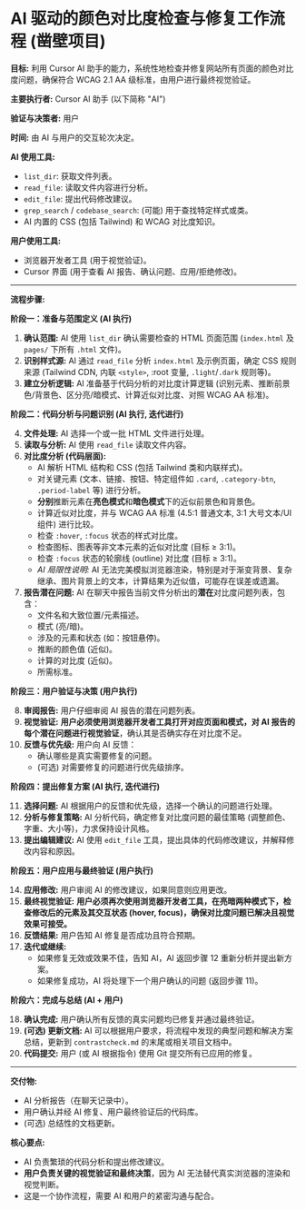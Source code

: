 # AI 驱动的颜色对比度检查与修复工作流程 (凿壁项目)

**目标:** 利用 Cursor AI 助手的能力，系统性地检查并修复网站所有页面的颜色对比度问题，确保符合 WCAG 2.1 AA 级标准，由用户进行最终视觉验证。

**主要执行者:** Cursor AI 助手 (以下简称 "AI")

**验证与决策者:** 用户

**时间:** 由 AI 与用户的交互轮次决定。

**AI 使用工具:**

*   `list_dir`: 获取文件列表。
*   `read_file`: 读取文件内容进行分析。
*   `edit_file`: 提出代码修改建议。
*   `grep_search` / `codebase_search`: (可能) 用于查找特定样式或类。
*   AI 内置的 CSS (包括 Tailwind) 和 WCAG 对比度知识。

**用户使用工具:**

*   浏览器开发者工具 (用于视觉验证)。
*   Cursor 界面 (用于查看 AI 报告、确认问题、应用/拒绝修改)。

---

**流程步骤:**

**阶段一：准备与范围定义 (AI 执行)**

1.  **确认范围:** AI 使用 `list_dir` 确认需要检查的 HTML 页面范围 (`index.html` 及 `pages/` 下所有 `.html` 文件)。
2.  **识别样式源:** AI 通过 `read_file` 分析 `index.html` 及示例页面，确定 CSS 规则来源 (Tailwind CDN, 内联 `<style>`, :root 变量, `.light`/`.dark` 规则等)。
3.  **建立分析逻辑:** AI 准备基于代码分析的对比度计算逻辑 (识别元素、推断前景色/背景色、区分亮/暗模式、计算近似对比度、对照 WCAG AA 标准)。

**阶段二：代码分析与问题识别 (AI 执行, 迭代进行)**

4.  **文件处理:** AI 选择一个或一批 HTML 文件进行处理。
5.  **读取与分析:** AI 使用 `read_file` 读取文件内容。
6.  **对比度分析 (代码层面):**
    *   AI 解析 HTML 结构和 CSS (包括 Tailwind 类和内联样式)。
    *   对关键元素 (文本、链接、按钮、特定组件如 `.card`, `.category-btn`, `.period-label` 等) 进行分析。
    *   **分别**推断元素在**亮色模式**和**暗色模式**下的近似前景色和背景色。
    *   计算近似对比度，并与 WCAG AA 标准 (4.5:1 普通文本, 3:1 大号文本/UI组件) 进行比较。
    *   检查 `:hover`, `:focus` 状态的样式对比度。
    *   检查图标、图表等非文本元素的近似对比度 (目标 ≥ 3:1)。
    *   检查 `:focus` 状态的轮廓线 (outline) 对比度 (目标 ≥ 3:1)。
    *   *AI 局限性说明:* AI 无法完美模拟浏览器渲染，特别是对于渐变背景、复杂继承、图片背景上的文本，计算结果为近似值，可能存在误差或遗漏。
7.  **报告潜在问题:** AI 在聊天中报告当前文件分析出的**潜在**对比度问题列表，包含：
    *   文件名和大致位置/元素描述。
    *   模式 (亮/暗)。
    *   涉及的元素和状态 (如：按钮悬停)。
    *   推断的颜色值 (近似)。
    *   计算的对比度 (近似)。
    *   所需标准。

**阶段三：用户验证与决策 (用户执行)**

8.  **审阅报告:** 用户仔细审阅 AI 报告的潜在问题列表。
9.  **视觉验证:** **用户必须使用浏览器开发者工具打开对应页面和模式，对 AI 报告的每个潜在问题进行视觉验证**，确认其是否确实存在对比度不足。
10. **反馈与优先级:** 用户向 AI 反馈：
    *   确认哪些是真实需要修复的问题。
    *   (可选) 对需要修复的问题进行优先级排序。

**阶段四：提出修复方案 (AI 执行, 迭代进行)**

11. **选择问题:** AI 根据用户的反馈和优先级，选择一个确认的问题进行处理。
12. **分析与修复策略:** AI 分析代码，确定修复对比度问题的最佳策略 (调整颜色、字重、大小等)，力求保持设计风格。
13. **提出编辑建议:** AI 使用 `edit_file` 工具，提出具体的代码修改建议，并解释修改内容和原因。

**阶段五：用户应用与最终验证 (用户执行)**

14. **应用修改:** 用户审阅 AI 的修改建议，如果同意则应用更改。
15. **最终视觉验证:** **用户必须再次使用浏览器开发者工具，在亮暗两种模式下，检查修改后的元素及其交互状态 (hover, focus)，确保对比度问题已解决且视觉效果可接受。**
16. **反馈结果:** 用户告知 AI 修复是否成功且符合预期。
17. **迭代或继续:**
    *   如果修复无效或效果不佳，告知 AI，AI 返回步骤 12 重新分析并提出新方案。
    *   如果修复成功，AI 将处理下一个用户确认的问题 (返回步骤 11)。

**阶段六：完成与总结 (AI + 用户)**

18. **确认完成:** 用户确认所有反馈的真实问题均已修复并通过最终验证。
19. **(可选) 更新文档:** AI 可以根据用户要求，将流程中发现的典型问题和解决方案总结，更新到 `contrastcheck.md` 的末尾或相关项目文档中。
20. **代码提交:** 用户 (或 AI 根据指令) 使用 Git 提交所有已应用的修复。

---

**交付物:**

*   AI 分析报告（在聊天记录中）。
*   用户确认并经 AI 修复、用户最终验证后的代码库。
*   (可选) 总结性的文档更新。

**核心要点:**

*   AI 负责繁琐的代码分析和提出修改建议。
*   **用户负责关键的视觉验证和最终决策**，因为 AI 无法替代真实浏览器的渲染和视觉判断。
*   这是一个协作流程，需要 AI 和用户的紧密沟通与配合。
